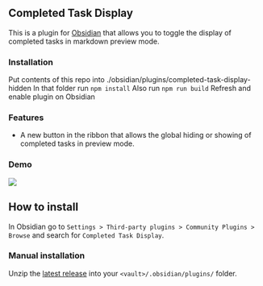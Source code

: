 ## Completed Task Display

This is a plugin for [Obsidian](https://obsidian.md) that allows you to toggle the display of completed tasks in markdown preview mode.

### Installation
Put contents of this repo into ./obsidian/plugins/completed-task-display-hidden
In that folder run `npm install`
Also run `npm run build`
Refresh and enable plugin on Obsidian


### Features
- A new button in the ribbon that allows the global hiding or showing of completed tasks in preview mode.
 
### Demo
![](demo-assets/ribbon-button.gif)
## How to install

In Obsidian go to `Settings > Third-party plugins > Community Plugins > Browse` and search for `Completed Task Display`.

### Manual installation

Unzip the [latest release](https://github.com/heliostatic/completed-task-display/releases/latest) into your `<vault>/.obsidian/plugins/` folder.
